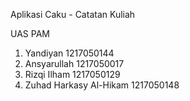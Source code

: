 ﻿Aplikasi Caku - Catatan Kuliah

UAS PAM
1. Yandiyan 1217050144
2. Ansyarullah 1217050017
3. Rizqi Ilham 1217050129
4. Zuhad Harkasy Al-Hikam 1217050148
 

